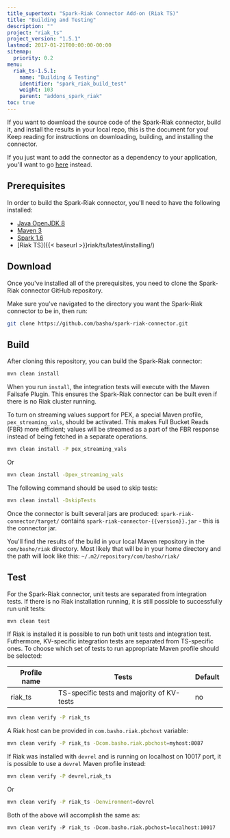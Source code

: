 ```yaml
---
title_supertext: "Spark-Riak Connector Add-on (Riak TS)"
title: "Building and Testing"
description: ""
project: "riak_ts"
project_version: "1.5.1"
lastmod: 2017-01-21T00:00:00-00:00
sitemap:
  priority: 0.2
menu:
  riak_ts-1.5.1:
    name: "Building & Testing"
    identifier: "spark_riak_build_test"
    weight: 103
    parent: "addons_spark_riak"
toc: true
---
```


If you want to download the source code of the Spark-Riak connector, build it, and install the results in your local repo, this is the document for you! Keep reading for instructions on downloading, building, and installing the connector.

If you just want to add the connector as a dependency to your application, you'll want to go [here](../getting) instead.

## Prerequisites

In order to build the Spark-Riak connector, you'll need to have the following installed:

* [Java OpenJDK 8](http://openjdk.java.net/install/)
* [Maven 3](https://maven.apache.org/download.cgi)
* [Spark 1.6](http://spark.apache.org/docs/latest/#downloading)
* [Riak TS]({{< baseurl >}}riak/ts/latest/installing/)

## Download

Once you've installed all of the prerequisites, you need to clone the Spark-Riak connector GitHub repository.

Make sure you've navigated to the directory you want the Spark-Riak connector to be in, then run:

```bash
git clone https://github.com/basho/spark-riak-connector.git
```

## Build

After cloning this repository, you can build the Spark-Riak connector:

```bash
mvn clean install
```

When you run `install`, the integration tests will execute with the Maven Failsafe Plugin. This ensures the Spark-Riak connector can be built even if there is no Riak cluster running.

To turn on streaming values support for PEX, a special Maven profile, `pex_streaming_vals`, should be activated. This makes Full Bucket Reads (FBR) more efficient; values will be streamed as a part of the FBR response instead of being fetched in a separate operations.

```bash
mvn clean install -P pex_streaming_vals
```

Or

```bash
mvn clean install -Dpex_streaming_vals
```

The following command should be used to skip tests:

```bash
mvn clean install -DskipTests
```

Once the connector is built several jars are produced:
`spark-riak-connector/target/` contains `spark-riak-connector-{{version}}.jar` - this is the connector jar.

You'll find the results of the build in your local Maven repository in the `com/basho/riak` directory. Most likely that will be in your home directory and the path will look like this: `~/.m2/repository/com/basho/riak/`

## Test

For the Spark-Riak connector, unit tests are separated from integration tests.
If there is no Riak installation running, it is still possible to successfully run unit tests:

```bash
mvn clean test
```

If Riak is installed it is possible to run both unit tests and integration test. Futhermore, KV-specific integration tests are separated from TS-specific ones. To choose which set of tests to run appropriate Maven profile should be selected:

Profile name |Tests                                      | Default |
-------------|-------------------------------------------|---------|
riak_ts      | TS-specific tests and majority of KV-tests| no      |

```bash
mvn clean verify -P riak_ts
```

A Riak host can be provided in `com.basho.riak.pbchost` variable:

```bash
mvn clean verify -P riak_ts -Dcom.basho.riak.pbchost=myhost:8087
```

If Riak was installed with `devrel` and is running on localhost on 10017 port, it is possible to use a `devrel` Maven profile instead:

```bash
mvn clean verify -P devrel,riak_ts
```

Or

```bash
mvn clean verify -P riak_ts -Denvironment=devrel
```

Both of the above will accomplish the same as:

```
mvn clean verify -P riak_ts -Dcom.basho.riak.pbchost=localhost:10017
```
